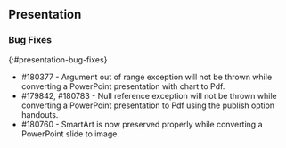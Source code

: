 ## Presentation

### Bug Fixes
{:#presentation-bug-fixes}
* \#180377 - Argument out of range exception will not be thrown while converting a PowerPoint presentation with chart to Pdf.
* \#179842, \#180783 - Null reference exception will not be thrown while converting a PowerPoint presentation to Pdf using the publish option handouts.
* \#180760 - SmartArt is now preserved properly while converting a PowerPoint slide to image.